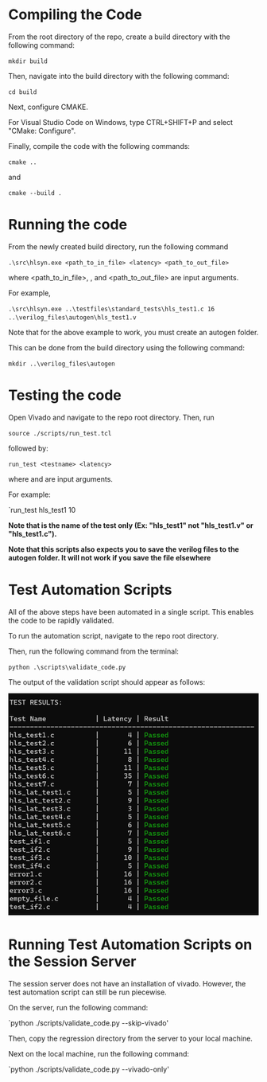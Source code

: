 # Compiling the Code

From the root directory of the repo, create a build directory with the following command:

`mkdir build`

Then, navigate into the build directory with the following command:

`cd build`

Next, configure CMAKE.

For Visual Studio Code on Windows, type CTRL+SHIFT+P and select "CMake: Configure".

Finally, compile the code with the following commands:

`cmake ..`

and
 
`cmake --build .`

# Running the code

From the newly created build directory, run the following command

`.\src\hlsyn.exe <path_to_in_file> <latency> <path_to_out_file>`

where <path_to_in_file>, <latency>, and <path_to_out_file> are input arguments.

For example,

`.\src\hlsyn.exe ..\testfiles\standard_tests\hls_test1.c 16 ..\verilog_files\autogen\hls_test1.v`

Note that for the above example to work, you must create an autogen folder.

This can be done from the build directory using the following command:

`mkdir ..\verilog_files\autogen`
 
# Testing the code

Open Vivado and navigate to the repo root directory. Then, run

`source ./scripts/run_test.tcl`

followed by:

`run_test <testname> <latency>`

where <testname> and <latency> are input arguments.

For example:

`run_test hls_test1 10

**Note that <testname> is the name of the test only (Ex: "hls_test1" not "hls_test1.v" or "hls_test1.c").**

**Note that this scripts also expects you to save the verilog files to the autogen folder. It will not work if you save the file elsewhere**

# Test Automation Scripts

All of the above steps have been automated in a single script. This enables the code to be rapidly validated.

To run the automation script, navigate to the repo root directory.

Then, run the following command from the terminal:

`python .\scripts\validate_code.py`

The output of the validation script should appear as follows:

![Validation Script Outputs](./images/test_results.png)

# Running Test Automation Scripts on the Session Server

The session server does not have an installation of vivado. However, the test automation script can still be run piecewise.

On the server, run the following command:

`python ./scripts/validate_code.py --skip-vivado'

Then, copy the regression directory from the server to your local machine.

Next on the local machine, run the following command:

`python ./scripts/validate_code.py --vivado-only'
